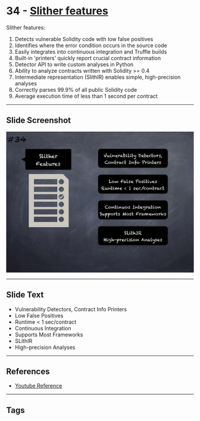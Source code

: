 
# 34 - [Slither features](./Slither%20features.md)

Slither features:

1.  Detects vulnerable Solidity code with low false positives
2.  Identifies where the error condition occurs in the source code
3.  Easily integrates into continuous integration and Truffle builds
4.  Built-in 'printers' quickly report crucial contract information
5.  Detector API to write custom analyses in Python
6.  Ability to analyze contracts written with Solidity >= 0.4
7.  Intermediate representation (SlithIR) enables simple, high-precision analyses
8.  Correctly parses 99.9% of all public Solidity code
9.  Average execution time of less than 1 second per contract


___
## Slide Screenshot
![034.png](../../images/6.Audit%20Techniques%20and%20Tools%20101/034.png)
___
## Slide Text
- Vulnerability Detectors, Contract Info Printers
- Low False Positives
- Runtime < 1 sec/contract
- Continuous Integration
- Supports Most Frameworks
- SLithIR
- High-precision Analyses
___
## References
- [Youtube Reference](https://youtu.be/QstpNY1IuqM?t=971)
___
## Tags
